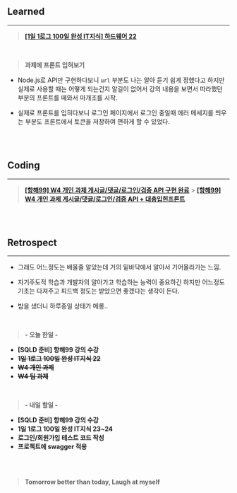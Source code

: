 ## Learned

---

> **[[1일 1로그 100일 완성 IT지식] 하드웨어 22](https://velog.io/@lilclown/book13)**

<br>

> **과제에 프론트 입혀보기**

-   Node.js로 API만 구현하다보니 `url` 부분도 나는 알아 듣기 쉽게 정했다고 하지만 실제로 사용할 때는 어떻게 되는건지 알길이 없어서 강의 내용을 보면서 따라했던 부분의 프론트를 떼와서 마개조를 시작.

-   실제로 프론트를 입히다보니 로그인 페이지에서 로그인 중일때 에러 메세지를 띄우는 부분도 프론트에서 토큰을 저장하여 편하게 할 수 있었다.

<br><br>

## Coding

---

> **[[항해99] W4 개인 과제 게시글/댓글/로그인/검증 API 구현 완료](https://github.com/lilclown97/TIL/tree/main/%ED%95%AD%ED%95%B499/W4-SPA_MALL-login)** > **[[항해99] W4 개인 과제 게시글/댓글/로그인/검증 API + 대충입힌프론트](https://github.com/lilclown97/TIL/tree/main/%ED%95%AD%ED%95%B499/W4-SPA_POST-login%20add%20front)**

<br><br>

## Retrospect

---

-   그래도 어느정도는 배울줄 알았는데 거의 밑바닥에서 알아서 기어올라가는 느낌.

-   자기주도적 학습과 개발자의 알아가고 학습하는 능력이 중요하긴 하지만 어느정도 기초는 다져주고 피드백 정도는 받았으면 좋겠다는 생각이 든다.

-   밤을 샜더니 하루종일 상태가 메롱..

<br>

> **- 오늘 한일 -**

-   **[SQLD 준비] 항해99 강의 수강**
-   ~~**1일 1로그 100일 완성 IT지식 22**~~
-   ~~**W4 개인 과제**~~
-   ~~**W4 팀 과제**~~

<br>

> **- 내일 할일 -**

-   **[SQLD 준비] 항해99 강의 수강**
-   **1일 1로그 100일 완성 IT지식 23~24**
-   **로그인/회원가입 테스트 코드 작성**
-   **프로젝트에 swagger 적용**

<br><br>

> **Tomorrow better than today, Laugh at myself**
